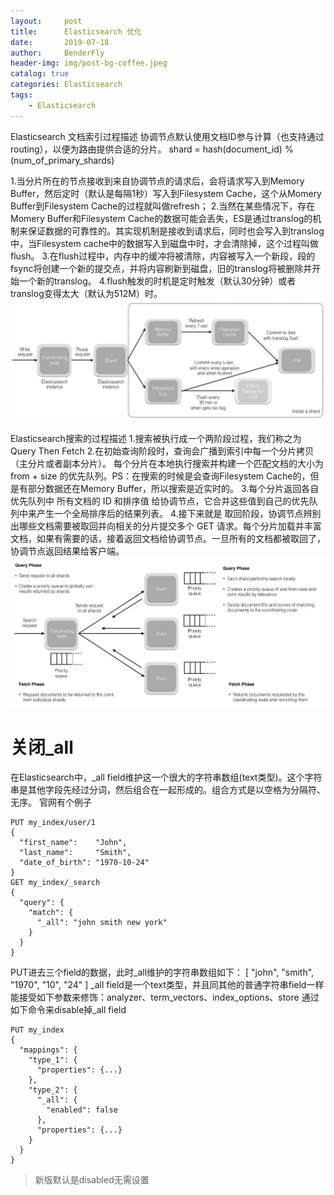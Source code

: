```yaml
---
layout:     post
title:      Elasticsearch 优化
date:       2019-07-18
author:     BenderFly
header-img: img/post-bg-coffee.jpeg
catalog: true
categories: Elasticsearch
tags:
    - Elasticsearch
---
```


Elasticsearch 文档索引过程描述
协调节点默认使用文档ID参与计算（也支持通过routing），以便为路由提供合适的分片。
shard = hash(document_id) % (num_of_primary_shards)

1.当分片所在的节点接收到来自协调节点的请求后，会将请求写入到Memory Buffer，然后定时（默认是每隔1秒）写入到Filesystem Cache，这个从Momery Buffer到Filesystem Cache的过程就叫做refresh；
2.当然在某些情况下，存在Momery Buffer和Filesystem Cache的数据可能会丢失，ES是通过translog的机制来保证数据的可靠性的。其实现机制是接收到请求后，同时也会写入到translog中，当Filesystem cache中的数据写入到磁盘中时，才会清除掉，这个过程叫做flush。
3.在flush过程中，内存中的缓冲将被清除，内容被写入一个新段，段的fsync将创建一个新的提交点，并将内容刷新到磁盘，旧的translog将被删除并开始一个新的translog。
4.flush触发的时机是定时触发（默认30分钟）或者translog变得太大（默认为512M）时。
![1](https://github.com/handerfly/handerfly.github.io/blob/master/images/1081775-20181022174404403-406073981.jpg) 


Elasticsearch搜索的过程描述
1.搜索被执行成一个两阶段过程，我们称之为 Query Then Fetch
2.在初始查询阶段时，查询会广播到索引中每一个分片拷贝（主分片或者副本分片）。 每个分片在本地执行搜索并构建一个匹配文档的大小为 from + size 的优先队列。PS：在搜索的时候是会查询Filesystem Cache的，但是有部分数据还在Memory Buffer，所以搜索是近实时的。
3.每个分片返回各自优先队列中 所有文档的 ID 和排序值 给协调节点，它合并这些值到自己的优先队列中来产生一个全局排序后的结果列表。
4.接下来就是 取回阶段，协调节点辨别出哪些文档需要被取回并向相关的分片提交多个 GET 请求。每个分片加载并丰富文档，如果有需要的话，接着返回文档给协调节点。一旦所有的文档都被取回了，协调节点返回结果给客户端。
![2](https://github.com/handerfly/handerfly.github.io/blob/master/images/2.jpg?raw=true)

# 关闭_all 
在Elasticsearch中，_all field维护这一个很大的字符串数组(text类型)。这个字符串是其他字段先经过分词，然后组合在一起形成的。组合方式是以空格为分隔符、无序。
官网有个例子
```
PUT my_index/user/1 
{
  "first_name":    "John",
  "last_name":     "Smith",
  "date_of_birth": "1970-10-24"
}
GET my_index/_search
{
  "query": {
    "match": {
      "_all": "john smith new york"
    }
  }
}

```
PUT进去三个field的数据，此时_all维护的字符串数组如下： [ "john", "smith", "1970", "10", "24" ]
_all field是一个text类型，并且同其他的普通字符串field一样能接受如下参数来修饰：analyzer、term_vectors、index_options、store
通过如下命令来disable掉_all field
```
PUT my_index
{
  "mappings": {
    "type_1": { 
      "properties": {...}
    },
    "type_2": { 
      "_all": {
        "enabled": false
      },
      "properties": {...}
    }
  }
}
```
> 新版默认是disabled无需设置